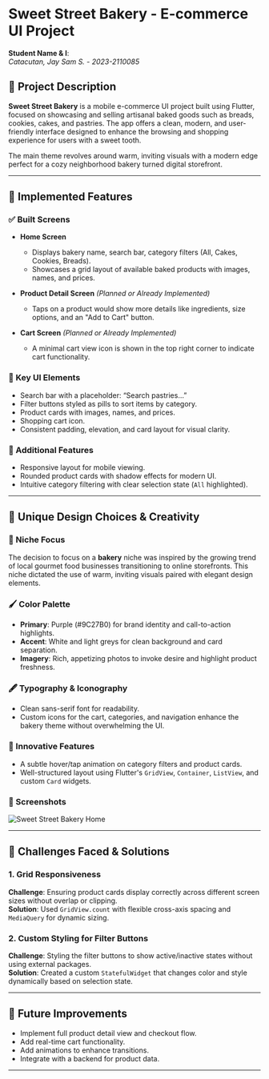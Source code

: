 # Sweet Street Bakery - E-commerce UI Project

**Student Name & I**:  
*Catacutan, Jay Sam S. - 2023-2110085*

## 🧁 Project Description

**Sweet Street Bakery** is a mobile e-commerce UI project built using Flutter, focused on showcasing and selling artisanal baked goods such as breads, cookies, cakes, and pastries. The app offers a clean, modern, and user-friendly interface designed to enhance the browsing and shopping experience for users with a sweet tooth.

The main theme revolves around warm, inviting visuals with a modern edge perfect for a cozy neighborhood bakery turned digital storefront.

---

## 📱 Implemented Features

### ✅ Built Screens

- **Home Screen**  
  - Displays bakery name, search bar, category filters (All, Cakes, Cookies, Breads).
  - Showcases a grid layout of available baked products with images, names, and prices.

- **Product Detail Screen** *(Planned or Already Implemented)*  
  - Taps on a product would show more details like ingredients, size options, and an "Add to Cart" button.

- **Cart Screen** *(Planned or Already Implemented)*  
  - A minimal cart view icon is shown in the top right corner to indicate cart functionality.

### 🎯 Key UI Elements

- Search bar with a placeholder: “Search pastries…”
- Filter buttons styled as pills to sort items by category.
- Product cards with images, names, and prices.
- Shopping cart icon.
- Consistent padding, elevation, and card layout for visual clarity.

### 🔧 Additional Features

- Responsive layout for mobile viewing.
- Rounded product cards with shadow effects for modern UI.
- Intuitive category filtering with clear selection state (`All` highlighted).

---

## 🎨 Unique Design Choices & Creativity

### 🍰 Niche Focus
The decision to focus on a **bakery** niche was inspired by the growing trend of local gourmet food businesses transitioning to online storefronts. This niche dictated the use of warm, inviting visuals paired with elegant design elements.

### 🖌 Color Palette
- **Primary**: Purple (#9C27B0) for brand identity and call-to-action highlights.
- **Accent**: White and light greys for clean background and card separation.
- **Imagery**: Rich, appetizing photos to invoke desire and highlight product freshness.

### 🖋 Typography & Iconography
- Clean sans-serif font for readability.
- Custom icons for the cart, categories, and navigation enhance the bakery theme without overwhelming the UI.

### 🌟 Innovative Features
- A subtle hover/tap animation on category filters and product cards.
- Well-structured layout using Flutter's `GridView`, `Container`, `ListView`, and custom `Card` widgets.

### 📸 Screenshots
![Sweet Street Bakery Home](./screenshots/home.png)

---

## 🧠 Challenges Faced & Solutions

### 1. **Grid Responsiveness**
**Challenge**: Ensuring product cards display correctly across different screen sizes without overlap or clipping.  
**Solution**: Used `GridView.count` with flexible cross-axis spacing and `MediaQuery` for dynamic sizing.

### 2. **Custom Styling for Filter Buttons**
**Challenge**: Styling the filter buttons to show active/inactive states without using external packages.  
**Solution**: Created a custom `StatefulWidget` that changes color and style dynamically based on selection state.

---

## 🚀 Future Improvements

- Implement full product detail view and checkout flow.
- Add real-time cart functionality.
- Add animations to enhance transitions.
- Integrate with a backend for product data.

---

